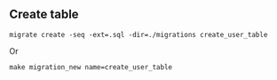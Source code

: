 ## Create table
```
migrate create -seq -ext=.sql -dir=./migrations create_user_table
```

Or

```
make migration_new name=create_user_table
```